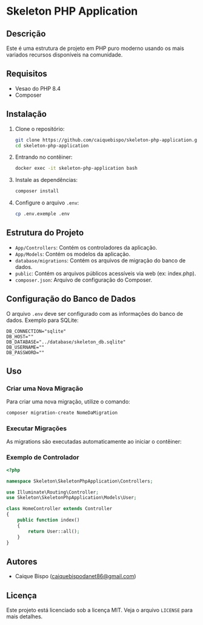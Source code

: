 # Skeleton PHP Application

## Descrição

Este é uma estrutura de projeto em PHP puro moderno usando os mais variados recursos disponíveis na comunidade.

## Requisitos

- Vesao do PHP 8.4
- Composer

## Instalação

1. Clone o repositório:
    ```sh
    git clone https://github.com/caiquebispo/skeleton-php-application.git
    cd skeleton-php-application
    ```
2. Entrando no contêiner:
    ```sh
    docker exec -it skeleton-php-application bash
    ```
   
3. Instale as dependências:
    ```sh
    composer install
    ```

4. Configure o arquivo `.env`:
    ```sh
    cp .env.exemple .env
    ```

## Estrutura do Projeto

- `App/Controllers`: Contém os controladores da aplicação.
- `App/Models`: Contém os modelos da aplicação.
- `database/migrations`: Contém os arquivos de migração do banco de dados.
- `public`: Contém os arquivos públicos acessíveis via web (ex: index.php).
- `composer.json`: Arquivo de configuração do Composer.

## Configuração do Banco de Dados

O arquivo `.env` deve ser configurado com as informações do banco de dados. Exemplo para SQLite:

```dotenv
DB_CONNECTION="sqlite"
DB_HOST=""
DB_DATABASE="../database/skeleton_db.sqlite"
DB_USERNAME=""
DB_PASSWORD=""
```

## Uso

### Criar uma Nova Migração

Para criar uma nova migração, utilize o comando:

```sh
composer migration-create NomeDaMigration
```


### Executar Migrações

As migrations são executadas automaticamente ao iniciar o contêiner:

### Exemplo de Controlador

```php
<?php

namespace Skeleton\SkeletonPhpApplication\Controllers;

use Illuminate\Routing\Controller;
use Skeleton\SkeletonPhpApplication\Models\User;

class HomeController extends Controller
{
    public function index()
    {
        return User::all();
    }
}
```

## Autores

- Caique Bispo (caiquebispodanet86@gmail.com)

## Licença

Este projeto está licenciado sob a licença MIT. Veja o arquivo `LICENSE` para mais detalhes.

